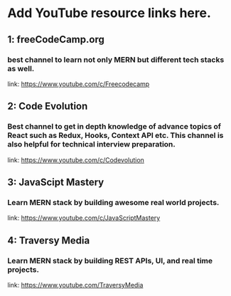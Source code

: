 # Add YouTube resource links here.

## 1: freeCodeCamp.org
### best channel to learn not only MERN but different tech stacks as well.
link: https://www.youtube.com/c/Freecodecamp

## 2: Code Evolution
### Best channel to get in depth knowledge of advance topics of React such as Redux, Hooks, Context API etc. This channel is also helpful for technical interview preparation.
link: https://www.youtube.com/c/Codevolution

## 3: JavaScipt Mastery
### Learn MERN stack by building awesome real world projects.
link: https://www.youtube.com/c/JavaScriptMastery

## 4: Traversy Media
### Learn MERN stack by building REST APIs, UI, and real time projects.
link: https://www.youtube.com/TraversyMedia
